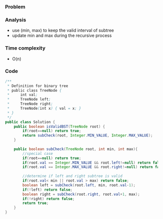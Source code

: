 ### Problem


### Analysis
- use (min, max) to keep the valid interval of subtree
- update min and max during the recursive process

### Time complexity
- O(n)

### Code
```java
/**
 * Definition for binary tree
 * public class TreeNode {
 *     int val;
 *     TreeNode left;
 *     TreeNode right;
 *     TreeNode(int x) { val = x; }
 * }
 */
public class Solution {
    public boolean isValidBST(TreeNode root) {
        if(root==null) return true;
        return subCheck(root, Integer.MIN_VALUE, Integer.MAX_VALUE);
    }
    
    public boolean subCheck(TreeNode root, int min, int max){
        //special case
        if(root==null) return true;
        if(root.val == Integer.MIN_VALUE && root.left!=null) return false;
        if(root.val == Integer.MAX_VALUE && root.right!=null) return false;
        
        //determine if left and right subtree is valid
        if(root.val< min || root.val > max) return false;
        boolean left = subCheck(root.left, min, root.val-1);
        if(!left) return false;
        boolean right = subCheck(root.right, root.val+1, max);
        if(!right) return false;
        return true;
    }
}
```
